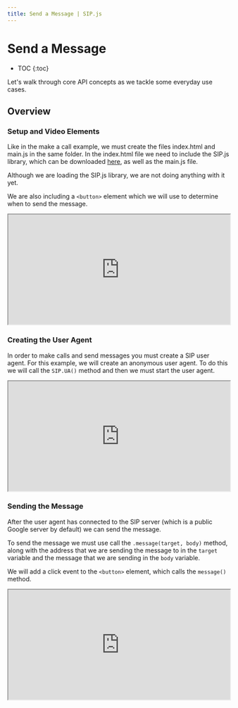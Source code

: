 ```yaml
---
title: Send a Message | SIP.js
---
```


# Send a Message

* TOC
{:toc}

Let's walk through core API concepts as we tackle some everyday use cases.

## Overview

### Setup and Video Elements

Like in the make a call example, we must create the files index.html and main.js in the same folder.  In the index.html file we need to include the SIP.js library, which can be downloaded [here](/download/), as well as the main.js file.  

Although we are loading the SIP.js library, we are not doing anything with it yet.

We are also including a `<button>` element which we will use to determine when to send the message.


<iframe
  style="width: 100%; height: 250px"
  src="http://jsfiddle.net/5JbvL/1/embedded/html,js,css,result/">
</iframe>



### Creating the User Agent

In order to make calls and send messages you must create a SIP user agent.  For this example, we will create an anonymous user agent.  To do this we will call the `SIP.UA()` method and then we must start the user agent.

<iframe
  style="width: 100%; height: 250px"
  src="http://jsfiddle.net/gk3p4/2/embedded/js,html,css,result/">
</iframe>


### Sending the Message


After the user agent has connected to the SIP server (which is a public Google server by default) we can send the message.

To send the message we must use call the `.message(target, body)` method, along with the address that we are sending the message to in the `target` variable and the message that we are sending in the `body` variable.

We will add a click event to the `<button>` element, which calls the `message()` method.


<iframe
  style="width: 100%; height: 250px"
  src="http://jsfiddle.net/8Cg6M/3/embedded/js,html,css,result/">
</iframe>

